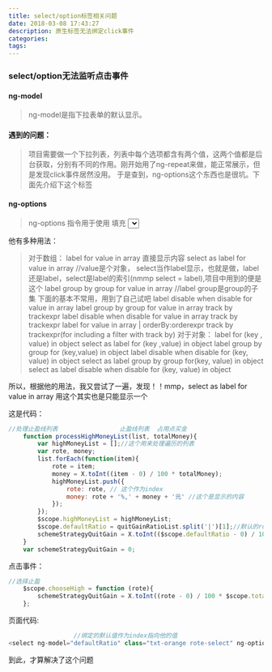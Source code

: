 ```yaml
---
title: select/option标签相关问题
date: 2018-03-08 17:43:27
description: 原生标签无法绑定click事件
categories:
tags:
---
```


### select/option无法监听点击事件
#### ng-model
> ng-model是指下拉表单的默认显示。

#### 遇到的问题：
> 项目需要做一个下拉列表，列表中每个选项都含有两个值，这两个值都是后台获取，分别有不同的作用。刚开始用了ng-repeat来做，能正常展示，但是发现click事件居然没用。
于是查到，ng-options这个东西也是很坑。下面先介绍下这个标签

#### ng-options
> ng-options 指令用于使用 <options> 填充 <select> 元素的选项，当select中一个选项被选择，该选项将会被绑定到ng-model。也就是这里也是双向绑定的

他有多种用法：
> 对于数组：
   label for value in array 直接显示内容
   select as label for value in array   //value是个对象， select当作label显示，也就是做，label还是label，select是label的索引(nmmp select = label),项目中用到的便是这个
   label group by group for value in array //label group是group的子集  下面的基本不常用，用到了自己试吧
   label disable when disable for value in array
   label group by group for value in array track by trackexpr
   label disable when disable for value in array track by trackexpr
   label for value in array | orderBy:orderexpr track by trackexpr(for including a filter with track by)
  对于对象：
   label for (key , value) in object
   select as label for (key ,value) in object
   label group by group for (key,value) in object
   label disable when disable for (key, value) in object
   select as label group by group for(key, value) in object
   select as label disable when disable for (key, value) in object

所以，根据他的用法，我又尝试了一遍，发现！！mmp，select as label for value in array 用这个其实也是只能显示一个

这是代码：
```javascript
//处理止盈线列表                 止盈线列表  占用点买金
    function processHighMoneyList(list, totalMoney){
        var highMoneyList = [];//这个用来处理遍历的列表
        var rote, money;
        list.forEach(function(item){
            rote = item;
            money = X.toInt((item - 0) / 100 * totalMoney);
            highMoneyList.push({
                rote: rote, // 这个作为index
                money: rote + '%,' + money + '元' //这个是显示的内容
            });
        });
        $scope.highMoneyList = highMoneyList;
        $scope.defaultRatio = quitGainRatioList.split('|')[1];//默认的rote
        schemeStrategyQuitGain = X.toInt(($scope.defaultRatio - 0) / 100 * $scope.totalStockMoney);//这个是用来处理默认显示的金额的
    }
    var schemeStrategyQuitGain = 0;
```
点击事件：
```javascript
//选择止盈
    $scope.chooseHigh = function (rote){
        schemeStrategyQuitGain = X.toInt((rote - 0) / 100 * $scope.totalStockMoney);
    };
```
页面代码:
```javascript
                  //绑定的默认值作为index指向他的值                               index       value                                          事件              双向绑定的变量
<select ng-model="defaultRatio" class="txt-orange rote-select" ng-options="item.rote as item.money for item in highMoneyList" ng-change="chooseHigh(defaultRatio)"></select>
```

到此，才算解决了这个问题
